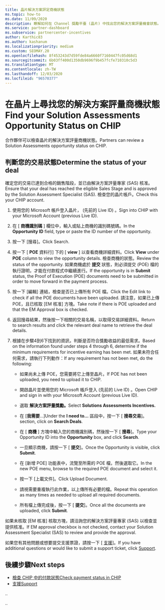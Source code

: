 ```yaml
---
title: 晶片解決方案評定商機狀態
ms.topic: how-to
ms.date: 11/09/2020
description: 瞭解如何在 Channel 獎勵平臺 (晶片) 中找出您的解決方案評量機會狀態。
ms.service: partner-dashboard
ms.subservice: partnercenter-incentives
author: Karthic83
ms.author: kashanum
ms.localizationpriority: medium
ms.custom: SEOMAY.20
ms.openlocfilehash: 8f453243d7d59fde84a6660f7160447fc05d68d1
ms.sourcegitcommit: 6b03ff400d1350db9696f9b457fcfe710310c5d3
ms.translationtype: MT
ms.contentlocale: zh-TW
ms.lasthandoff: 12/03/2020
ms.locfileid: "96570377"
---
```

# <a name="find-your-solution-assessments-opportunity-status-on-chip"></a><span data-ttu-id="168a9-103">在晶片上尋找您的解決方案評量商機狀態</span><span class="sxs-lookup"><span data-stu-id="168a9-103">Find your Solution Assessments Opportunity Status on CHIP</span></span>

<span data-ttu-id="168a9-104">合作夥伴可以檢查晶片的解決方案評量商機狀態。</span><span class="sxs-lookup"><span data-stu-id="168a9-104">Partners can review a Solution Assessments opportunity status on CHIP.</span></span>

## <a name="determine-the-status-of-your-deal"></a><span data-ttu-id="168a9-105">判斷您的交易狀態</span><span class="sxs-lookup"><span data-stu-id="168a9-105">Determine the status of your deal</span></span>

<span data-ttu-id="168a9-106">確定您的交易已達到合格的銷售階段，並已由解決方案評量專家 (SAS) 核准。</span><span class="sxs-lookup"><span data-stu-id="168a9-106">Ensure that your deal has reached the eligible Sales Stage and is approved by the Solution Assessment Specialist (SAS).</span></span> <span data-ttu-id="168a9-107">檢查您的晶片帳戶。</span><span class="sxs-lookup"><span data-stu-id="168a9-107">Check this your CHIP account.</span></span>

1. <span data-ttu-id="168a9-108">使用您的 Microsoft 帳戶登入晶片， (先前的 Live ID) 。</span><span class="sxs-lookup"><span data-stu-id="168a9-108">Sign into CHIP with your Microsoft Account (previous Live ID).</span></span>
1. <span data-ttu-id="168a9-109">在 [ **商機識別碼** ] 欄位中，輸入或貼上商機的識別碼號碼。</span><span class="sxs-lookup"><span data-stu-id="168a9-109">In the **Opportunity ID** field, type or paste the ID number of the opportunity.</span></span>
3. <span data-ttu-id="168a9-110">按一下 [搜尋]。</span><span class="sxs-lookup"><span data-stu-id="168a9-110">Click Search.</span></span>

1. <span data-ttu-id="168a9-111">按一下 [ **POE** 資料行] 下的 [ **view** ] 以查看商機詳細資料。</span><span class="sxs-lookup"><span data-stu-id="168a9-111">Click **View** under **POE** column to view the opportunity details.</span></span> <span data-ttu-id="168a9-112">檢查商機的狀態。</span><span class="sxs-lookup"><span data-stu-id="168a9-112">Review the status of the opportunity.</span></span> <span data-ttu-id="168a9-113">如果商機處於 **提交** 狀態，則必須提交 (POE) 檔的執行證明，才能在付款程式中繼續進行。</span><span class="sxs-lookup"><span data-stu-id="168a9-113">If the opportunity is in **Submit** status, the Proof of Execution (POE) documents need to be submitted in order to move forward in the payment process.</span></span>
 
1. <span data-ttu-id="168a9-114">按一下 [編輯] 連結，檢查是否已上傳所有 POE 檔。</span><span class="sxs-lookup"><span data-stu-id="168a9-114">Click the Edit link to check if all the POE documents have been uploaded.</span></span> <span data-ttu-id="168a9-115">請注意，如果已上傳 POE，且已核取 [EM 核准] 方塊。</span><span class="sxs-lookup"><span data-stu-id="168a9-115">Take note if there is POE uploaded and that the EM Approval box is checked.</span></span>
 
1. <span data-ttu-id="168a9-116">返回搜尋結果，然後按一下相關的交易名稱，以取得交易詳細資料。</span><span class="sxs-lookup"><span data-stu-id="168a9-116">Return to search results and click the relevant deal name to retrieve the deal details.</span></span> 

1. <span data-ttu-id="168a9-117">根據在步驟4到6下找到的資訊，判斷是否符合獎勵收益的最低需求。</span><span class="sxs-lookup"><span data-stu-id="168a9-117">Based on the information found under steps 4 through 6, determine if the minimum requirements for incentive earning has been met.</span></span> <span data-ttu-id="168a9-118">如果未符合任何需求，請執行下列動作：</span><span class="sxs-lookup"><span data-stu-id="168a9-118">If any requirement has not been met, do the following:</span></span>
 
     - <span data-ttu-id="168a9-119">如果尚未上傳 POE，您需要將它上傳至晶片。</span><span class="sxs-lookup"><span data-stu-id="168a9-119">If POE has not been uploaded, you need to upload it to CHIP.</span></span>
 
     - <span data-ttu-id="168a9-120">開啟晶片並使用您的 Microsoft 帳戶登入 (先前的 Live ID) 。</span><span class="sxs-lookup"><span data-stu-id="168a9-120">Open CHIP and sign in with your Microsoft Account (previous Live ID).</span></span>
 
     - <span data-ttu-id="168a9-121">選取 **解決方案評量獎勵。**</span><span class="sxs-lookup"><span data-stu-id="168a9-121">Select **Solutions Assessments Incentives.**</span></span>

     - <span data-ttu-id="168a9-122">在 [**我需要**...]</span><span class="sxs-lookup"><span data-stu-id="168a9-122">Under the **I need to…**</span></span> <span data-ttu-id="168a9-123">區段中，按一下 [ **搜尋交易**]。</span><span class="sxs-lookup"><span data-stu-id="168a9-123">section, click on **Search Deals**.</span></span>

     - <span data-ttu-id="168a9-124">在 [ **商機** ] 方塊中輸入您的商機識別碼，然後按一下 [ **搜尋**]。</span><span class="sxs-lookup"><span data-stu-id="168a9-124">Type your Opportunity ID into the **Opportunity** box, and click **Search**.</span></span>

     - <span data-ttu-id="168a9-125">一旦顯示商機，請按一下 [ **提交**]。</span><span class="sxs-lookup"><span data-stu-id="168a9-125">Once the Opportunity is visible, click **Submit**.</span></span>
  
     - <span data-ttu-id="168a9-126">在 [新增 POE] 功能表中，流覽至所需的 POE 檔，然後選取它。</span><span class="sxs-lookup"><span data-stu-id="168a9-126">In the new POE menu, browse to the required POE document and select it.</span></span>

     - <span data-ttu-id="168a9-127">按一下 [上載文件]。</span><span class="sxs-lookup"><span data-stu-id="168a9-127">Click Upload Document.</span></span>

     - <span data-ttu-id="168a9-128">請視需要重複執行此作業，以上傳所有必要的檔。</span><span class="sxs-lookup"><span data-stu-id="168a9-128">Repeat this operation as many times as needed to upload all required documents.</span></span>

     - <span data-ttu-id="168a9-129">所有檔上傳完成後，按一下 [ **提交**]。</span><span class="sxs-lookup"><span data-stu-id="168a9-129">Once all the documents are uploaded, click **Submit**.</span></span>

<span data-ttu-id="168a9-130">如果未核取 [EM 核准] 核取方塊，請洽詢您的解決方案評量專家 (SAS) 以檢查並提供核准。</span><span class="sxs-lookup"><span data-stu-id="168a9-130">If EM approval checkbox is not checked, contact your Solution Assessment Specialist (SAS) to review and provide the approval.</span></span>
 
<span data-ttu-id="168a9-131">如果您有其他問題或想要提交支援票證，請按一下 [ [支援](report-problems-with-partner-center.md)]。</span><span class="sxs-lookup"><span data-stu-id="168a9-131">If you have additional questions or would like to submit a support ticket, click [Support](report-problems-with-partner-center.md).</span></span>

## <a name="next-steps"></a><span data-ttu-id="168a9-132">後續步驟</span><span class="sxs-lookup"><span data-stu-id="168a9-132">Next steps</span></span>

- [<span data-ttu-id="168a9-133">檢查 CHIP 中的付款狀態</span><span class="sxs-lookup"><span data-stu-id="168a9-133">Check payment status in CHIP</span></span>](chip-payment-status.md)
- [<span data-ttu-id="168a9-134">支援</span><span class="sxs-lookup"><span data-stu-id="168a9-134">Support</span></span>](report-problems-with-partner-center.md)

<span data-ttu-id="168a9-135">.</span><span class="sxs-lookup"><span data-stu-id="168a9-135">.</span></span>




<span data-ttu-id="168a9-136">.</span><span class="sxs-lookup"><span data-stu-id="168a9-136">.</span></span>





